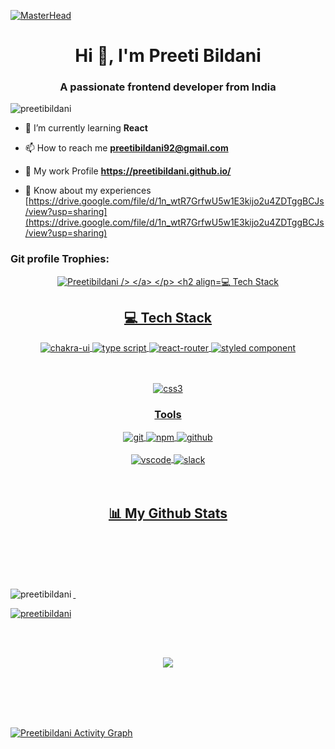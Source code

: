 [![MasterHead](https://1.bp.blogspot.com/-7A4WynwLsMw/XbBpCXG8fHI/AAAAAAAAMt4/uOa1bpLskYgrwGbllhSu2SDj_Mig8SXJQCLcBGAsYHQ/s1600/2000_600px.gif)](https://rishavchanda.io)
<h1 align="center">Hi 👋, I'm Preeti Bildani</h1>
<h3 align="center">A passionate frontend developer from India</h3>


<p align="left"> <img src="https://komarev.com/ghpvc/?username=preetibildani&label=Profile%20views&color=0e75b6&style=flat" alt="preetibildani" /> </p>


                                                                                     
- 🌱 I’m currently learning **React**

- 📫 How to reach me **preetibildani92@gmail.com**
- 📄 My work Profile **https://preetibildani.github.io/**

- 📄 Know about my experiences [https://drive.google.com/file/d/1n_wtR7GrfwU5w1E3kijo2u4ZDTggBCJs/view?usp=sharing](https://drive.google.com/file/d/1n_wtR7GrfwU5w1E3kijo2u4ZDTggBCJs/view?usp=sharing)


   

<h3 align="left">Git profile Trophies:</h3>
<p align="center"> 
  <a href="https://github.com/ryo-ma/github-profile-trophy">
    <img src="https://github-profile-trophy.vercel.app/?username=Preetibildani" alt="Preetibildani />
  </a> 
  </p>
                                                                                  
 
<h2 align="center">💻 Tech Stack</h2>                                                                              

<h2 align="center">💻 Tech Stack</h2>
<!--  <div align="center"><h3 align="center">Frontend / Backend</h3> -->
<!-- <img src="https://img.shields.io/badge/html5-%23E34F26.svg?style=for-the-badge&logo=html5&logoColor=white" align="center" alt="html5">
<img src = "https://img.shields.io/badge/css3-%231572B6.svg?style=for-the-badge&logo=css3&logoColor=white" align="center" alt="css3">
<img src ="https://img.shields.io/badge/MongoDB-%234ea94b.svg?style=for-the-badge&logo=mongodb&logoColor=white" align="center" alt="mongodb">
<img src="https://img.shields.io/badge/React-20232A?style=for-the-badge&logo=react&logoColor=61DAFB"  align="center" alt="reactjs" />
<img src="https://img.shields.io/badge/Redux-593D88?style=for-the-badge&logo=redux&logoColor=white"  align="center" alt="redux" />
<img src="https://img.shields.io/badge/Material%20UI-007FFF?style=for-the-badge&logo=mui&logoColor=white"  align="center" alt="material-ui"/> -->
<!--  <img src="https://img.shields.io/badge/React_Router-CA4245?style=for-the-badge&logo=react-router&logoColor=white"  align="center" alt="react-router" /> -->
<!-- <br/> -->
<!-- <br/> -->
 
<!-- <img src="https://img.shields.io/badge/styled--components-DB7093?style=for-the-badge&logo=styled-components&logoColor=white"  align="center" alt="styled component" /> -->

<!-- <br/> -->
<!-- <br/> -->
<!--   <img src = "https://img.shields.io/badge/chakra ui-%234ED1C5.svg?style=for-the-badge&logo=chakraui&logoColor=white" align="center" alt="chakra-ui"/> -->
<!--   <img src="https://img.shields.io/badge/rest api-%23000000.svg?style=for-the-badge&logo=flask&logoColor=white" align="center" alt="restapi"/> -->
<!--   <img src="https://img.shields.io/badge/javascript-%23323330.svg?style=for-the-badge&logo=javascript&logoColor=%23F7DF1E"  align="center" alt="javascript" /> -->
<!--   <img src="https://img.shields.io/badge/express.js-%23404d59.svg?style=for-the-badge&logo=express&logoColor=%2361DAFB"  align="center" alt="express" /> -->
<!--   <img src="https://img.shields.io/badge/node.js-6DA55F?style=for-the-badge&logo=node.js&logoColor=white"  align="center" alt="node.js"/> -->
<!--   <img src="https://img.shields.io/badge/typescript-%23007ACC.svg?style=for-the-badge&logo=typescript&logoColor=white"  align="center" alt="type script"/> -->
<!-- </div> -->

<div align="center">
  <img src = "https://img.shields.io/badge/chakra ui-%234ED1C5.svg?style=for-the-badge&logo=chakraui&logoColor=white" align="center" alt="chakra-ui"/>
  <img src="https://img.shields.io/badge/typescript-%23007ACC.svg?style=for-the-badge&logo=typescript&logoColor=white"  align="center" alt="type script"/>
  <img src="https://img.shields.io/badge/React_Router-CA4245?style=for-the-badge&logo=react-router&logoColor=white"  align="center" alt="react-router" />
  <img src="https://img.shields.io/badge/styled--components-DB7093?style=for-the-badge&logo=styled-components&logoColor=white"  align="center" alt="styled component" />
</div>

<br/>
<br/>
<p align="center">
    <img src="https://user-images.githubusercontent.com/82999542/132934744-131c1891-4a4f-4e88-a64a-36720ad7470b.png" alt="css3"/>   
 </p>
 <div align="center"><h3 align="center">Tools</h3> 
  
   <img src="https://img.shields.io/badge/netlify-%23000000.svg?style=for-the-badge&logo=netlify&logoColor=#00C7B7" align="center" alt="git"/>
 
  <img src = "https://img.shields.io/badge/NPM-%23000000.svg?style=for-the-badge&logo=npm&logoColor=white" align="center" alt="npm">
  <img src="https://img.shields.io/badge/GitHub-100000?style=for-the-badge&logo=github&logoColor=white"  align="center" alt="github"/>

  
   <br/>
  <br/>
   <img src="https://img.shields.io/badge/Visual%20Studio-5C2D91.svg?style=for-the-badge&logo=visual-studio&logoColor=white"  align="center" alt="vscode"/>
   <img src="https://img.shields.io/badge/Slack-4A154B?style=for-the-badge&logo=slack&logoColor=white" align="center" alt="slack"/>
 </div>
</div>

<br/>
<br/>

<h2 align="center">📊 My Github Stats</h2>
<br/>
   <br/>
   <br/>
<br/>



<p>&nbsp;<img align="left" src="https://github-readme-stats.vercel.app/api?username=preetibildani&show_icons=true&locale=en" alt="preetibildani" /></p>

<p><img  align="center" src="https://github-readme-streak-stats.herokuapp.com/?user=preetibildani&" alt="preetibildani" /></p>

<br/>
<br/>
  
<p align="center">
<a href="https://github.com/Preetibildani"><span>
<img align="center" src="https://github-profile-summary-cards.vercel.app/api/cards/profile-details?username=Preetibildani&theme=dracula" />
</span></a> </p>

<br/>
<br/>

  <br/>
 
<!-- 
<a href="https://github.com/Preetibildani/github-readme-activity-graph"><img alt="Preetibildani Activity Graph" src="https://github-readme-activity-graph.cyclic.app/graph?username=Preetibildani&bg_color=0D1117&color=5BCDEC&line=5BCDEC&point=FFFFFF&hide_border=true" /></a>
  
<br/> -->
  
  <br/>

<a href="https://github.com/Preetibildani/github-readme-activity-graph"><img alt="Preetibildani Activity Graph" src="https://github-readme-activity-graph.cyclic.app/graph?username=Preetibildani&bg_color=0D1117&color=5BCDEC&line=5BCDEC&point=FFFFFF&hide_border=true" /></a>

<br/>
<br/>


